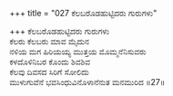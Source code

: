 +++
title = "027 ಕೆಲಬರೊಡಹುಟ್ಟಿದರು ಗುರುಗಳು"

+++
ಕೆಲಬರೊಡಹುಟ್ಟಿದರು ಗುರುಗಳು  
ಕೆಲರು ಕೆಲಬರು ಮಾವ ಮೈದುನ  
ನಳಿಯ ಮಗ ಹಿರಿಯಯ್ಯ ಮುತ್ತಯ ಮೊಮ್ಮನೆನಿಸುವರು  
ಕಳದೊಳಿನಿಬರ ಕೊಂದು ಶಿವಶಿವ  
ಕೆಲವು ದಿವಸದ ಸಿರಿಗೆ ಸೋಲಿದು  
ಮುಳುಗುವೆನೆ ಭವಸಿಂಧುವಿನೊಳಾನೆನುತ ಮನಮುರಿದ    ॥27॥